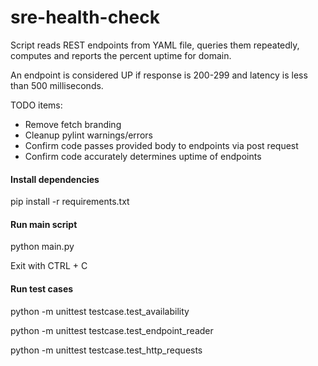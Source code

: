 # sre-health-check
Script reads REST endpoints from YAML file, queries them repeatedly, computes and reports the percent uptime for domain.

An endpoint is considered UP if response is 200-299 and latency is less than 500 milliseconds.

TODO items:
- Remove fetch branding
- Cleanup pylint warnings/errors
- Confirm code passes provided body to endpoints via post request
- Confirm code accurately determines uptime of endpoints

#### Install dependencies
pip install -r requirements.txt

#### Run main script
python main.py

Exit with CTRL + C

#### Run test cases
python -m unittest testcase.test_availability

python -m unittest testcase.test_endpoint_reader

python -m unittest testcase.test_http_requests

